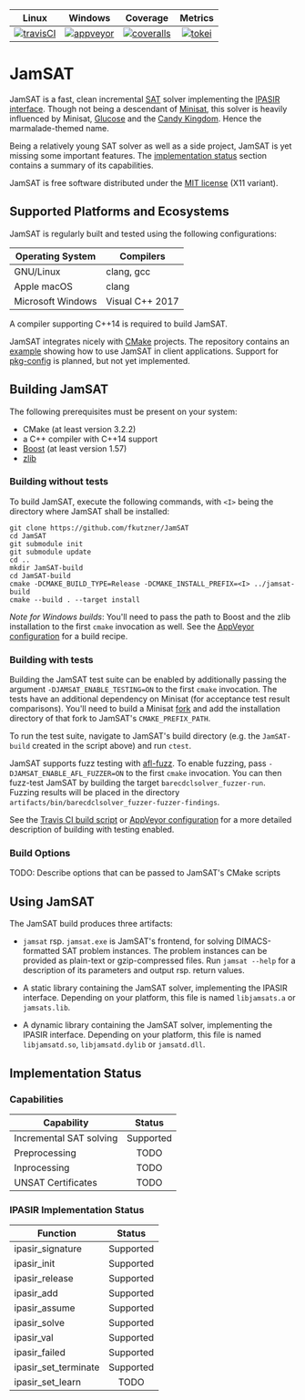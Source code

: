 |        Linux        |       Windows       |       Coverage       |     Metrics      |
|:-------------------:|:-------------------:|:--------------------:|:----------------:|
| [![travisCI][1]][2] | [![appveyor][3]][4] | [![coveralls][5]][6] | [![tokei][7]][8] |

[1]: https://travis-ci.org/fkutzner/JamSAT.svg?branch=master
[2]: https://travis-ci.org/fkutzner/JamSAT
[3]: https://ci.appveyor.com/api/projects/status/88983cn7gmg91b3s/branch/master?svg=true
[4]: https://ci.appveyor.com/project/fkutzner/jamsat/branch/master
[5]: https://coveralls.io/repos/github/fkutzner/JamSAT/badge.svg?branch=master
[6]: https://coveralls.io/github/fkutzner/JamSAT?branch=master
[7]: https://tokei.rs/b1/github/fkutzner/JamSAT?category=code
[8]: https://github.com/Aaronepower/tokei#badges

# JamSAT

JamSAT is a fast, clean incremental
[SAT](https://en.wikipedia.org/wiki/Boolean_satisfiability_problem)
solver implementing the
[IPASIR interface](https://github.com/biotomas/ipasir). Though
not being a descendant of [Minisat](http://minisat.se),
this solver is heavily influenced by Minisat,
[Glucose](http://www.labri.fr/perso/lsimon/glucose/) and
the [Candy Kingdom](https://github.com/Udopia/candy-kingdom).
Hence the marmalade-themed name.

Being a relatively young SAT solver as well as a side
project, JamSAT is yet missing some important
features. The [implementation status](#implementation-status)
section contains a summary of its capabilities.

JamSAT is free software distributed under the [MIT license](LICENSE)
(X11 variant).


## Supported Platforms and Ecosystems

JamSAT is regularly built and tested using the following
configurations:

| Operating System    | Compilers           |
|---------------------|---------------------|
| GNU/Linux           | clang, gcc          |
| Apple macOS         | clang               |
| Microsoft Windows   | Visual C++ 2017     |

A compiler supporting C++14 is required to build JamSAT.

JamSAT integrates nicely with [CMake](http://cmake.org) projects.
The repository
contains an [example](examples/ipasirclient) showing how to
use JamSAT in client applications. Support for
[pkg-config](https://www.freedesktop.org/wiki/Software/pkg-config/)
is planned, but not yet implemented.


## Building JamSAT

The following prerequisites must be present on your system:
* CMake (at least version 3.2.2)
* a C++ compiler with C++14 support
* [Boost](https://www.boost.org) (at least version 1.57)
* [zlib](https://github.com/madler/zlib)

### Building without tests

To build JamSAT, execute the following commands, with
`<I>` being the directory where JamSAT shall be installed:

```
git clone https://github.com/fkutzner/JamSAT
cd JamSAT
git submodule init
git submodule update
cd ..
mkdir JamSAT-build
cd JamSAT-build
cmake -DCMAKE_BUILD_TYPE=Release -DCMAKE_INSTALL_PREFIX=<I> ../jamsat-build
cmake --build . --target install
```

_Note for Windows builds_: You'll need to pass the path
to Boost and the zlib installation to the first `cmake`
invocation as well. See the [AppVeyor configuration](appveyor.yml)
for a build recipe.

### Building with tests

Building the JamSAT test suite can be enabled by additionally
passing the argument `-DJAMSAT_ENABLE_TESTING=ON` to the first
`cmake` invocation. The tests have an additional dependency
on Minisat (for acceptance test result comparisons). You'll
need to build a Minisat [fork](https://github.com/fkutzner/minisat)
and add the installation directory of that fork to
JamSAT's `CMAKE_PREFIX_PATH`.

To run the test suite, navigate to JamSAT's build directory
(e.g. the `JamSAT-build` created in the script above) and run
`ctest`.


JamSAT supports fuzz testing with
[afl-fuzz](http://lcamtuf.coredump.cx/afl/). To enable
fuzzing, pass `-DJAMSAT_ENABLE_AFL_FUZZER=ON` to the first
`cmake` invocation. You can then fuzz-test JamSAT by
building the target `barecdclsolver_fuzzer-run`. Fuzzing results
will be placed in the directory
`artifacts/bin/barecdclsolver_fuzzer-fuzzer-findings`.

See the [Travis CI build script](etc/TravisBuild.sh) or
[AppVeyor configuration](appveyor.yml) for a more detailed
description of building with testing enabled.

### Build Options

TODO: Describe options that can be passed to JamSAT's CMake
scripts

## Using JamSAT

The JamSAT build produces three artifacts:

* `jamsat` rsp. `jamsat.exe` is JamSAT's frontend, for solving
  DIMACS-formatted SAT problem instances. The problem instances
  can be provided as plain-text or gzip-compressed files.
  Run `jamsat --help` for a description of its parameters and
  output rsp. return values.

* A static library containing the JamSAT solver, implementing
  the IPASIR interface. Depending on your platform, this file
  is named `libjamsats.a` or `jamsats.lib`.

* A dynamic library containing the JamSAT solver, implementing
  the IPASIR interface. Depending on your platform, this file
  is named `libjamsatd.so`, `libjamsatd.dylib` or `jamsatd.dll`.

## Implementation Status

### Capabilities

| Capability              | Status    |
| ----------------------- | :-------: |
| Incremental SAT solving | Supported |
| Preprocessing           | TODO      |
| Inprocessing            | TODO      |
| UNSAT Certificates      | TODO      |



### IPASIR Implementation Status

| Function | Status |
| -------- | :----: |
| ipasir_signature | Supported |
| ipasir_init | Supported |
| ipasir_release | Supported |
| ipasir_add | Supported |
| ipasir_assume | Supported |
| ipasir_solve | Supported |
| ipasir_val | Supported |
| ipasir_failed | Supported |
| ipasir_set_terminate | Supported |
| ipasir_set_learn  | TODO |
